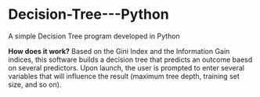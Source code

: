 # Decision-Tree---Python
A simple Decision Tree program developed in Python

**How does it work?**
Based on the Gini Index and the Information Gain indices, this software builds a decision tree that predicts an outcome baesd on several predictors. Upon launch, the user is prompted to enter several variables that will influence the result (maximum tree depth, training set size, and so on).
